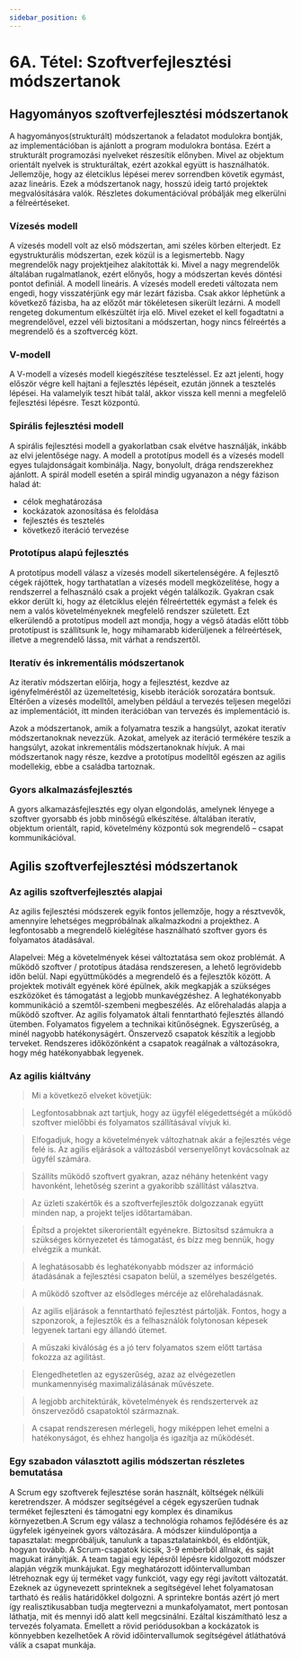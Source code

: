```yaml
---
sidebar_position: 6
---
```


# 6A. Tétel: Szoftverfejlesztési módszertanok

## Hagyományos szoftverfejlesztési módszertanok

A hagyományos(strukturált) módszertanok a feladatot modulokra bontják, az implementációban is ajánlott a program modulokra bontása. Ezért a strukturált programozási nyelveket részesítik előnyben. Mivel az objektum orientált nyelvek is strukturáltak, ezért azokkal együtt is használhatók. Jellemzője, hogy az életciklus lépései merev sorrendben követik egymást, azaz lineáris. Ezek a módszertanok nagy, hosszú ideig tartó projektek megvalósítására valók. Részletes dokumentációval próbálják meg elkerülni a félreértéseket.

### Vízesés modell

A vízesés modell volt az első módszertan, ami széles körben elterjedt. Ez egystrukturális módszertan, ezek közül is a legismertebb. Nagy megrendelők nagy projektjeihez alakították ki. Mivel a nagy megrendelők általában rugalmatlanok, ezért előnyős, hogy a módszertan kevés döntési pontot definiál. A modell lineáris. A vízesés modell eredeti változata nem engedi, hogy visszatérjünk egy már lezárt fázisba. Csak akkor léphetünk a következő fázisba, ha az előzőt már tökéletesen sikerült lezárni. A modell rengeteg dokumentum elkészültét írja elő. Mivel ezeket el kell fogadtatni a megrendelővel, ezzel véli biztosítani a módszertan, hogy nincs félreértés a megrendelő és a szoftvercég közt.

### V-modell

A V-modell a vízesés modell kiegészítése teszteléssel. Ez azt jelenti, hogy először végre kell hajtani a fejlesztés lépéseit, ezután jönnek a tesztelés lépései. Ha valamelyik teszt hibát talál, akkor vissza kell menni a megfelelő fejlesztési lépésre. Teszt központú.

### Spirális fejlesztési modell

A spirális fejlesztési modell a gyakorlatban csak elvétve használják, inkább az elvi jelentősége nagy. A modell a prototípus modell és a vízesés modell egyes tulajdonságait kombinálja. Nagy, bonyolult, drága rendszerekhez ajánlott. A spirál modell esetén a spirál mindig ugyanazon a négy fázison halad át:

- célok meghatározása
- kockázatok azonosítása és feloldása
- fejlesztés és tesztelés
- következő iteráció tervezése

### Prototípus alapú fejlesztés

A prototípus modell válasz a vízesés modell sikertelenségére. A fejlesztő cégek rájöttek, hogy tarthatatlan a vízesés modell megközelítése, hogy a rendszerrel a felhasználó csak a projekt végén találkozik. Gyakran csak ekkor derült ki, hogy az életciklus elején félreértették egymást a felek és nem a valós követelményeknek megfelelő rendszer született. Ezt elkerülendő a prototípus modell azt mondja, hogy a végső átadás előtt több prototípust is szállítsunk le, hogy mihamarabb kiderüljenek a félreértések, illetve a megrendelő lássa, mit várhat a rendszertől.

### Iteratív és inkrementális módszertanok

Az iteratív módszertan előírja, hogy a fejlesztést, kezdve az igényfelméréstől az üzemeltetésig, kisebb iterációk sorozatára bontsuk. Eltérően a vízesés modelltől, amelyben például a tervezés teljesen megelőzi az implementációt, itt minden iterációban van tervezés és implementáció is.

Azok a módszertanok, amik a folyamatra teszik a hangsúlyt, azokat iteratív módszertanoknak nevezzük. Azokat, amelyek az iteráció termékére teszik a hangsúlyt, azokat inkrementális módszertanoknak hívjuk. A mai módszertanok nagy része, kezdve a prototípus modelltől egészen az agilis modellekig, ebbe a családba tartoznak.

### Gyors alkalmazásfejlesztés

A gyors alkamazásfejlesztés egy olyan elgondolás, amelynek lényege a szoftver gyorsabb és jobb minőségű elkészítése. általában iteratív, objektum orientált, rapid, követelmény központú sok megrendelő – csapat kommunikációval.

## Agilis szoftverfejlesztési módszertanok

### Az agilis szoftverfejlesztés alapjai

Az agilis fejlesztési módszerek egyik fontos jellemzője, hogy a résztvevők, amennyire lehetséges megpróbálnak alkalmazkodni a projekthez. A legfontosabb a megrendelő kielégítése használható szoftver gyors és folyamatos átadásával.

Alapelvei: Még a követelmények kései változtatása sem okoz problémát. A működő szoftver / prototípus átadása rendszeresen, a lehető legrövidebb időn belül. Napi együttműködés a megrendelő és a fejlesztők között. A projektek motivált egyének köré épülnek, akik megkapják a szükséges eszközöket és támogatást a legjobb munkavégzéshez. A leghatékonyabb kommunikáció a szemtől-szembeni megbeszélés. Az előrehaladás alapja a működő szoftver. Az agilis folyamatok általi fenntartható fejlesztés állandó ütemben. Folyamatos figyelem a technikai kitűnőségnek. Egyszerűség, a minél nagyobb hatékonyságért. Önszervező csapatok készítik a legjobb terveket. Rendszeres időközönként a csapatok reagálnak a változásokra, hogy még hatékonyabbak legyenek.

### Az agilis kiáltvány

> Mi a következő elveket követjük:

> Legfontosabbnak azt tartjuk, hogy az ügyfél elégedettségét a működő szoftver mielőbbi és folyamatos szállításával vívjuk ki.

> Elfogadjuk, hogy a követelmények változhatnak akár a fejlesztés vége felé is. Az agilis eljárások a változásból versenyelőnyt kovácsolnak az ügyfél számára.

> Szállíts működő szoftvert gyakran, azaz néhány hetenként vagy havonként, lehetőség szerint a gyakoribb szállítást választva.

> Az üzleti szakértők és a szoftverfejlesztők dolgozzanak együtt minden nap, a projekt teljes időtartamában.

> Építsd a projektet sikerorientált egyénekre. Biztosítsd számukra a szükséges környezetet és támogatást, és bízz meg bennük, hogy elvégzik a munkát.

> A leghatásosabb és leghatékonyabb módszer az információ átadásának a fejlesztési csapaton belül, a személyes beszélgetés.

> A működő szoftver az elsődleges mércéje az előrehaladásnak.

> Az agilis eljárások a fenntartható fejlesztést pártolják. Fontos, hogy a szponzorok, a fejlesztők és a felhasználók folytonosan képesek legyenek tartani egy állandó ütemet.

> A műszaki kiválóság és a jó terv folyamatos szem előtt tartása fokozza az agilitást.

> Elengedhetetlen az egyszerűség, azaz az elvégezetlen munkamennyiség maximalizálásának művészete.

> A legjobb architektúrák, követelmények és rendszertervek az önszerveződő csapatoktól származnak.

> A csapat rendszeresen mérlegeli, hogy miképpen lehet emelni a hatékonyságot, és ehhez hangolja és igazítja az működését.

### Egy szabadon választott agilis módszertan részletes bemutatása

A Scrum egy szoftverek fejlesztése során használt, költségek nélküli keretrendszer. A módszer segítségével a cégek egyszerűen tudnak terméket fejleszteni és támogatni egy komplex és dinamikus környezetben.A Scrum egy válasz a technológia rohamos fejlődésére és az ügyfelek igényeinek gyors változására. A módszer kiindulópontja a tapasztalat: megpróbáljuk, tanulunk a tapasztalatainkból, és eldöntjük, hogyan tovább. A Scrum-csapatok kicsik, 3-9 emberből állnak, és saját magukat irányítják. A team tagjai egy lépésről lépésre kidolgozott módszer alapján végzik munkájukat. Egy meghatározott időintervallumban létrehoznak egy új terméket vagy funkciót, vagy egy régi javított változatát. Ezeknek az úgynevezett sprinteknek a segítségével lehet folyamatosan tartható és reális határidőkkel dolgozni. A sprintekre bontás azért jó mert így realisztikusabban tudja megtervezni a munkafolyamatot, mert pontosan láthatja, mit és mennyi idő alatt kell megcsinálni. Ezáltal kiszámítható lesz a tervezés folyamata. Emellett a rövid periódusokban a kockázatok is könnyebben kezelhetőek A rövid időintervallumok segítségével átláthatóvá válik a csapat munkája.
